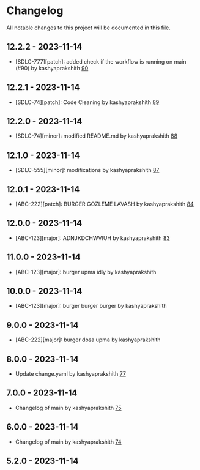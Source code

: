 # Changelog

All notable changes to this project will be documented in this file.

## 12.2.2 - 2023-11-14

- [SDLC-777][patch]: added check if the workflow is running on main (#90) by kashyaprakshith [90](https://github.com/kashyaprakshith/change-log/pull/90)

## 12.2.1 - 2023-11-14

- [SDLC-74][patch]: Code Cleaning by kashyaprakshith [89](https://github.com/kashyaprakshith/change-log/pull/89)

## 12.2.0 - 2023-11-14

- [SDLC-74][minor]: modified README.md by kashyaprakshith [88](https://github.com/kashyaprakshith/change-log/pull/88)

## 12.1.0 - 2023-11-14

- [SDLC-555][minor]: modifications by kashyaprakshith [87](https://github.com/kashyaprakshith/change-log/pull/87)

## 12.0.1 - 2023-11-14

- [ABC-222][patch]: BURGER GOZLEME LAVASH by kashyaprakshith [84](https://github.com/kashyaprakshith/change-log/pull/84)

## 12.0.0 - 2023-11-14

- [ABC-123][major]: ADNJKDCHWVIUH by kashyaprakshith [83](https://github.com/kashyaprakshith/change-log/pull/83)

## 11.0.0 - 2023-11-14

- [ABC-123][major]: burger upma idly by kashyaprakshith []()

## 10.0.0 - 2023-11-14

- [ABC-123][major]: burger burger burger by kashyaprakshith []()

## 9.0.0 - 2023-11-14

- [ABC-222][major]: burger dosa upma by kashyaprakshith []()

## 8.0.0 - 2023-11-14

- Update change.yaml by kashyaprakshith [77](https://github.com/kashyaprakshith/change-log/pull/77)

## 7.0.0 - 2023-11-14

- Changelog of main by kashyaprakshith [75](https://github.com/kashyaprakshith/change-log/pull/75)

## 6.0.0 - 2023-11-14

- Changelog of main by kashyaprakshith [74](https://github.com/kashyaprakshith/change-log/pull/74)

## 5.2.0 - 2023-11-14
